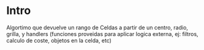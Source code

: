 # Intro

Algortimo que devuelve un rango de Celdas a partir de un centro, radio, grilla, y handlers (funciones proveidas para aplicar logica externa, ej: filtros, calculo de coste, objetos en la celda, etc)
